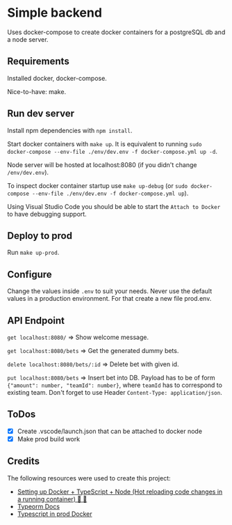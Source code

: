 # Simple backend

Uses docker-compose to create docker containers for a postgreSQL db and a node server.

## Requirements

Installed docker, docker-compose.

Nice-to-have: make.

## Run dev server

Install npm dependencies with `npm install`.

Start docker containers with `make up`.
It is equivalent to running `sudo docker-compose --env-file ./env/dev.env -f docker-compose.yml up -d`.

Node server will be hosted at localhost:8080 (if you didn't change `/env/dev.env`).

To inspect docker container startup use `make up-debug` (or `sudo docker-compose --env-file ./env/dev.env -f docker-compose.yml up`).

Using Visual Studio Code you should be able to start the `Attach to Docker` to have debugging support.

## Deploy to prod

Run `make up-prod`.

## Configure

Change the values inside `.env` to suit your needs. Never use the default values in a production environment. For that create a new file prod.env.

## API Endpoint

`get localhost:8080/` => Show welcome message.

`get localhost:8080/bets` => Get the generated dummy bets.

`delete localhost:8080/bets/:id` => Delete bet with given id.

`put localhost:8080/bets` => Insert bet into DB. Payload has to be of form `{"amount": number, "teamId": number}`, where `teamId` has to correspond to existing team. Don't forget to use Header `Content-Type: application/json`.

## ToDos

- [x] Create .vscode/launch.json that can be attached to docker node
- [x] Make prod build work

## Credits

The following resources were used to create this project:

- [Setting up Docker + TypeScript + Node (Hot reloading code changes in a running container) 🦄 🚀](https://dev.to/dariansampare/setting-up-docker-typescript-node-hot-reloading-code-changes-in-a-running-container-2b2f)
- [Typeorm Docs](https://orkhan.gitbook.io/typeorm/docs/)
- [Typescript in prod Docker](https://simplernerd.com/docker-typescript-production/)